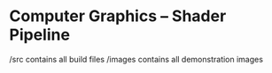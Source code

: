 # Computer Graphics – Shader Pipeline

/src contains all build files
/images contains all demonstration images